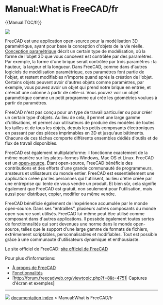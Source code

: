 # Manual:What is FreeCAD/fr
{{Manual:TOC/fr}}

![](images/Freecad016_screenshot1.jpg )

FreeCAD est une application open-source pour la modélisation 3D paramétrique, ayant pour base la conception d\'objets de la vie réelle. [Conception paramétrique](https://fr.wikipedia.org/wiki/Conception_param%C3%A9trique) décrit un certain type de modélisation, où la forme de l\'objet 3D que vous concevez est contrôlée par des paramètres. Par exemple, la forme d\'une brique serait contrôlée par trois paramètres : la hauteur, la largeur et la longueur. Dans FreeCAD, comme dans d\'autres logiciels de modélisation paramétrique, ces paramètres font partie de l\'objet, et restent modifiables n\'importe quand après la création de l\'objet. Certains objets peuvent avoir d\'autres objets comme paramètres, par exemple, vous pouvez avoir un objet qui prend notre brique en entrée, et créerait une colonne à partir de celle-ci. Vous pouvez voir un objet paramétrique comme un petit programme qui crée les géométries voulues à partir de paramètres.

FreeCAD n\'est pas conçu pour un type de travail particulier ou pour créer un certain type d\'objets. Au lieu de cela, il permet une large gamme d\'utilisations, et permet aux utilisateurs de produire des modèles de toutes les tailles et de tous les objets, depuis les petits composants électroniques en passant par des pièces imprimables en 3D et jusqu\'aux bâtiments. Chacune de ces tâches comporte différents ensembles dédiés d\'outils et de flux de travail disponibles.

FreeCAD est également multiplateforme: il fonctionne exactement de la même manière sur les plates-formes Windows, Mac OS et Linux. FreeCAD est un [open-source](http://en.wikipedia.org/wiki/Open-source_software). Étant open-source, FreeCAD bénéficie des contributions et des efforts d\'une grande communauté de programmeurs, amateurs et utilisateurs du monde entier. FreeCAD est essentiellement une application créée par les personnes qui l\'utilisent, au lieu d\'être créée par une entreprise qui tente de vous vendre un produit. Et bien sûr, cela signifie également que FreeCAD est gratuit, non seulement pour l\'utilisation, mais aussi pour distribuer, copier, modifier ou même vendre.

FreeCAD bénéficie également de l\'expérience accumulée par le monde open-source. Dans ses \"entrailles\", plusieurs autres composants du monde open-source sont utilisés. FreeCAD lui-même peut être utilisé comme composant dans d\'autres applications. Il possède également toutes sortes de fonctionnalités qui sont devenues une norme dans le monde open-source, telles que le support d\'une large gamme de formats de fichiers, extrêmement scriptables, personnalisables et modifiables. Tout est possible grâce à une communauté d\'utilisateurs dynamique et enthousiaste.

Le site officiel de FreeCAD: [site officiel de FreeCAD](https://www.freecadweb.org/?lang=fr)

Pour plus d\'informations:

-   [À propos de FreeCAD](About_FreeCAD/fr.md)
-   [Fonctionnalités](Feature_list/fr.md)
-   \[<http://forum.freecadweb.org/viewtopic.php?f=8&t=4751>\| Captures d\'écran et exemples\]



---
![](images/Right_arrow.png) [documentation index](../README.md) > Manual:What is FreeCAD/fr
